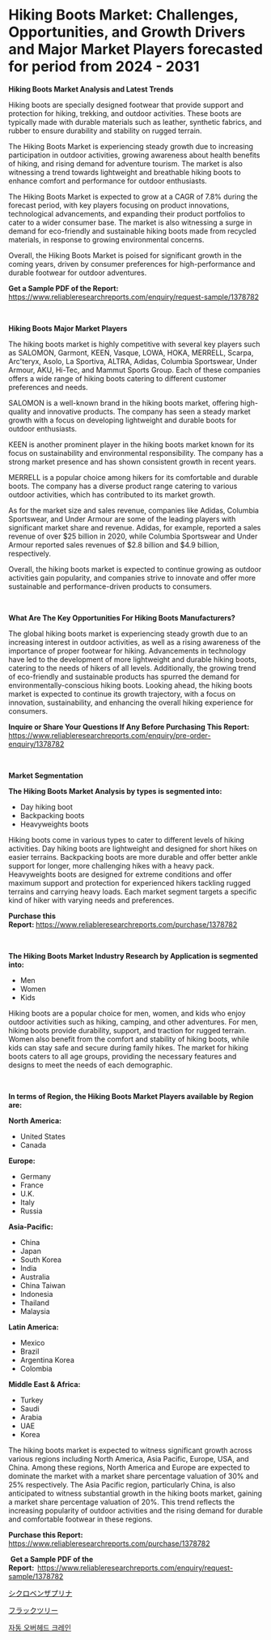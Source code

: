 <p><h1>Hiking Boots Market: Challenges, Opportunities, and Growth Drivers and Major Market Players forecasted for period from 2024 - 2031</h1></p><p><strong>Hiking Boots Market Analysis and Latest Trends</strong></p>
<p><p>Hiking boots are specially designed footwear that provide support and protection for hiking, trekking, and outdoor activities. These boots are typically made with durable materials such as leather, synthetic fabrics, and rubber to ensure durability and stability on rugged terrain.</p><p>The Hiking Boots Market is experiencing steady growth due to increasing participation in outdoor activities, growing awareness about health benefits of hiking, and rising demand for adventure tourism. The market is also witnessing a trend towards lightweight and breathable hiking boots to enhance comfort and performance for outdoor enthusiasts.</p><p>The Hiking Boots Market is expected to grow at a CAGR of 7.8% during the forecast period, with key players focusing on product innovations, technological advancements, and expanding their product portfolios to cater to a wider consumer base. The market is also witnessing a surge in demand for eco-friendly and sustainable hiking boots made from recycled materials, in response to growing environmental concerns.</p><p>Overall, the Hiking Boots Market is poised for significant growth in the coming years, driven by consumer preferences for high-performance and durable footwear for outdoor adventures.</p></p>
<p><strong>Get a Sample PDF of the Report:&nbsp;</strong> <a href="https://www.reliableresearchreports.com/enquiry/request-sample/1378782">https://www.reliableresearchreports.com/enquiry/request-sample/1378782</a></p>
<p>&nbsp;</p>
<p><strong>Hiking Boots Major Market Players</strong></p>
<p><p>The hiking boots market is highly competitive with several key players such as SALOMON, Garmont, KEEN, Vasque, LOWA, HOKA, MERRELL, Scarpa, Arc'teryx, Asolo, La Sportiva, ALTRA, Adidas, Columbia Sportswear, Under Armour, AKU, Hi-Tec, and Mammut Sports Group. Each of these companies offers a wide range of hiking boots catering to different customer preferences and needs.</p><p>SALOMON is a well-known brand in the hiking boots market, offering high-quality and innovative products. The company has seen a steady market growth with a focus on developing lightweight and durable boots for outdoor enthusiasts.</p><p>KEEN is another prominent player in the hiking boots market known for its focus on sustainability and environmental responsibility. The company has a strong market presence and has shown consistent growth in recent years.</p><p>MERRELL is a popular choice among hikers for its comfortable and durable boots. The company has a diverse product range catering to various outdoor activities, which has contributed to its market growth.</p><p>As for the market size and sales revenue, companies like Adidas, Columbia Sportswear, and Under Armour are some of the leading players with significant market share and revenue. Adidas, for example, reported a sales revenue of over $25 billion in 2020, while Columbia Sportswear and Under Armour reported sales revenues of $2.8 billion and $4.9 billion, respectively.</p><p>Overall, the hiking boots market is expected to continue growing as outdoor activities gain popularity, and companies strive to innovate and offer more sustainable and performance-driven products to consumers.</p></p>
<p>&nbsp;</p>
<p><strong>What Are The Key Opportunities For Hiking Boots Manufacturers?</strong></p>
<p><p>The global hiking boots market is experiencing steady growth due to an increasing interest in outdoor activities, as well as a rising awareness of the importance of proper footwear for hiking. Advancements in technology have led to the development of more lightweight and durable hiking boots, catering to the needs of hikers of all levels. Additionally, the growing trend of eco-friendly and sustainable products has spurred the demand for environmentally-conscious hiking boots. Looking ahead, the hiking boots market is expected to continue its growth trajectory, with a focus on innovation, sustainability, and enhancing the overall hiking experience for consumers.</p></p>
<p><strong>Inquire or Share Your Questions If Any Before Purchasing This Report:</strong> <a href="https://www.reliableresearchreports.com/enquiry/pre-order-enquiry/1378782">https://www.reliableresearchreports.com/enquiry/pre-order-enquiry/1378782</a></p>
<p>&nbsp;</p>
<p><strong>Market Segmentation</strong></p>
<p><strong>The Hiking Boots Market Analysis by types is segmented into:</strong></p>
<p><ul><li>Day hiking boot</li><li>Backpacking boots</li><li>Heavyweights boots</li></ul></p>
<p><p>Hiking boots come in various types to cater to different levels of hiking activities. Day hiking boots are lightweight and designed for short hikes on easier terrains. Backpacking boots are more durable and offer better ankle support for longer, more challenging hikes with a heavy pack. Heavyweights boots are designed for extreme conditions and offer maximum support and protection for experienced hikers tackling rugged terrains and carrying heavy loads. Each market segment targets a specific kind of hiker with varying needs and preferences.</p></p>
<p><strong>Purchase this Report:&nbsp;</strong><a href="https://www.reliableresearchreports.com/purchase/1378782">https://www.reliableresearchreports.com/purchase/1378782</a></p>
<p>&nbsp;</p>
<p><strong>The Hiking Boots Market Industry Research by Application is segmented into:</strong></p>
<p><ul><li>Men</li><li>Women</li><li>Kids</li></ul></p>
<p><p>Hiking boots are a popular choice for men, women, and kids who enjoy outdoor activities such as hiking, camping, and other adventures. For men, hiking boots provide durability, support, and traction for rugged terrain. Women also benefit from the comfort and stability of hiking boots, while kids can stay safe and secure during family hikes. The market for hiking boots caters to all age groups, providing the necessary features and designs to meet the needs of each demographic.</p></p>
<p>&nbsp;</p>
<p><strong>In terms of Region, the Hiking Boots Market Players available by Region are:</strong></p>
<p>
    <p> <strong> North America: </strong>
        <ul>
            <li>United States</li>
            <li>Canada</li>
        </ul>
        </p> 
    <p> <strong> Europe: </strong>
        <ul>
            <li>Germany</li>
            <li>France</li>
            <li>U.K.</li>
            <li>Italy</li>
            <li>Russia</li>
        </ul>
        </p> 
    <p> <strong> Asia-Pacific: </strong>
        <ul>
            <li>China</li>
            <li>Japan</li>
            <li>South Korea</li>
            <li>India</li>
            <li>Australia</li>
            <li>China Taiwan</li>
            <li>Indonesia</li>
            <li>Thailand</li>
            <li>Malaysia</li>
        </ul>
        </p> 
    <p> <strong> Latin America: </strong>
        <ul>
            <li>Mexico</li>
            <li>Brazil</li>
            <li>Argentina Korea</li>
            <li>Colombia</li>
        </ul>
        </p> 
    <p> <strong> Middle East & Africa: </strong>
        <ul>
            <li>Turkey</li>
            <li>Saudi</li>
            <li>Arabia</li>
            <li>UAE</li>
            <li>Korea</li>
        </ul>
    </p>
    </p>
<p><p>The hiking boots market is expected to witness significant growth across various regions including North America, Asia Pacific, Europe, USA, and China. Among these regions, North America and Europe are expected to dominate the market with a market share percentage valuation of 30% and 25% respectively. The Asia Pacific region, particularly China, is also anticipated to witness substantial growth in the hiking boots market, gaining a market share percentage valuation of 20%. This trend reflects the increasing popularity of outdoor activities and the rising demand for durable and comfortable footwear in these regions.</p></p>
<p><strong>Purchase this Report: </strong><a href="https://www.reliableresearchreports.com/purchase/1378782">https://www.reliableresearchreports.com/purchase/1378782</a></p>
<p>&nbsp;<strong>Get a Sample PDF of the Report:&nbsp;&nbsp;</strong><a href="https://www.reliableresearchreports.com/enquiry/request-sample/1378782">https://www.reliableresearchreports.com/enquiry/request-sample/1378782</a></p>
<p><strong></strong></p>
<p><p><a href="https://medium.com/@solomonbode85/%E3%82%B7%E3%82%AF%E3%83%AD%E3%83%99%E3%83%B3%E3%82%B6%E3%83%97%E3%83%AA%E3%83%B3%E5%B8%82%E5%A0%B4%E8%A6%8F%E6%A8%A1-%E5%B8%82%E5%A0%B4%E5%B1%95%E6%9C%9B%E3%81%A8%E5%B8%82%E5%A0%B4%E4%BA%88%E6%B8%AC-2024%E5%B9%B4%E3%81%8B%E3%82%892031%E5%B9%B4-555d4506f33a">シクロベンザプリナ</a></p><p><a href="https://github.com/dzy793153605/Market-Research-Report-List-1/blob/main/15076603049.md">フラックツリー</a></p><p><a href="https://medium.com/@dewayneber2023/%EC%9E%90%EB%8F%99-%EC%98%A4%EB%B2%84%ED%97%A4%EB%93%9C-%ED%81%AC%EB%A0%88%EC%9D%B8-%EC%8B%9C%EC%9E%A5-%EC%8B%9C%EC%9E%A5-%EC%A0%90%EC%9C%A0%EC%9C%A8-%EC%8B%9C%EC%9E%A5-%ED%8A%B8%EB%A0%8C%EB%93%9C-%EB%B0%8F-%EB%AF%B8%EB%9E%98-%EC%84%B1%EC%9E%A5-%ED%83%90%EC%83%89-39cd86255687">자동 오버헤드 크레인</a></p></p>